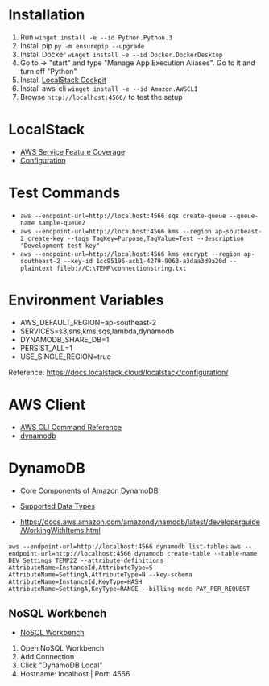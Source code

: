 # Installation

1. Run ```winget install -e --id Python.Python.3``` 
2. Install pip  ```py -m ensurepip --upgrade```
3. Install Docker ```winget install -e --id Docker.DockerDesktop```
4. Go to -> "start" and type "Manage App Execution Aliases". Go to it and turn off "Python"
5. Install [LocalStack Cockpit](https://docs.localstack.cloud/get-started/cockpit/)
7. Install aws-cli ```winget install -e --id Amazon.AWSCLI```
8. Browse ```http://localhost:4566/``` to test the setup

# LocalStack
- [AWS Service Feature Coverage](https://docs.localstack.cloud/aws/feature-coverage/)
- [Configuration](https://docs.localstack.cloud/localstack/configuration/)

# Test Commands

- ```aws --endpoint-url=http://localhost:4566 sqs create-queue --queue-name sample-queue2```
- ```aws --endpoint-url=http://localhost:4566 kms --region ap-southeast-2 create-key --tags TagKey=Purpose,TagValue=Test --description "Development test key"```
- ```aws --endpoint-url=http://localhost:4566 kms encrypt --region ap-southeast-2 --key-id 1cc95196-acb1-4279-9063-a3daa3d9a20d --plaintext fileb://C:\TEMP\connectionstring.txt```

# Environment Variables

- AWS_DEFAULT_REGION=ap-southeast-2
- SERVICES=s3,sns,kms,sqs,lambda,dynamodb
- DYNAMODB_SHARE_DB=1
- PERSIST_ALL=1
- USE_SINGLE_REGION=true

Reference: https://docs.localstack.cloud/localstack/configuration/

# AWS Client

- [AWS CLI Command Reference](https://awscli.amazonaws.com/v2/documentation/api/latest/index.html)
- [dynamodb](https://awscli.amazonaws.com/v2/documentation/api/latest/reference/dynamodb/index.html)

# DynamoDB

- [Core Components of Amazon DynamoDB](https://docs.aws.amazon.com/amazondynamodb/latest/developerguide/HowItWorks.CoreComponents.html)

- [Supported Data Types](https://docs.aws.amazon.com/amazondynamodb/latest/developerguide/MidLevelAPILimitations.SupportedTypes.html)
- https://docs.aws.amazon.com/amazondynamodb/latest/developerguide/WorkingWithItems.html

```aws --endpoint-url=http://localhost:4566 dynamodb list-tables```
```aws --endpoint-url=http://localhost:4566 dynamodb create-table --table-name DEV_Settings_TEMP22 --attribute-definitions AttributeName=InstanceId,AttributeType=S AttributeName=SettingA,AttributeType=N --key-schema AttributeName=InstanceId,KeyType=HASH AttributeName=SettingA,KeyType=RANGE --billing-mode PAY_PER_REQUEST```

## NoSQL Workbench
- [NoSQL Workbench](https://docs.aws.amazon.com/amazondynamodb/latest/developerguide/workbench.settingup.html)

1. Open NoSQL Workbench
2. Add Connection
3. Click "DynamoDB Local"
4. Hostname: localhost | Port: 4566
